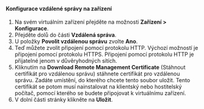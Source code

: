 
#### <a name="to-configure-remote-management-on-the-device"></a>Konfigurace vzdálené správy na zařízení
1. Na svém virtuálním zařízení přejděte na možnosti **Zařízení > Konfigurace**.
2. Přejděte dolů do části **Vzdálená správa**.
3. U položky **Povolit vzdálenou správu** zvolte **Ano**.
4. Teď můžete zvolit připojení pomocí protokolu HTTP. Výchozí možností je připojení pomocí protokolu HTTPS. Připojení pomocí protokolu HTTP je přijatelné jenom v důvěryhodných sítích.
5. Kliknutím na **Download Remote Management Certificate** (Stáhnout certifikát pro vzdálenou správu) stáhnete certifikát pro vzdálenou správu. Zadáte umístění, do kterého chcete tento soubor uložit. Tento certifikát se potom musí nainstalovat na klientský nebo hostitelský počítač, pomocí kterého se budete připojovat k virtuálnímu zařízení.
6. V dolní části stránky klikněte na **Uložit**.



<!--HONumber=Jan17_HO1-->


